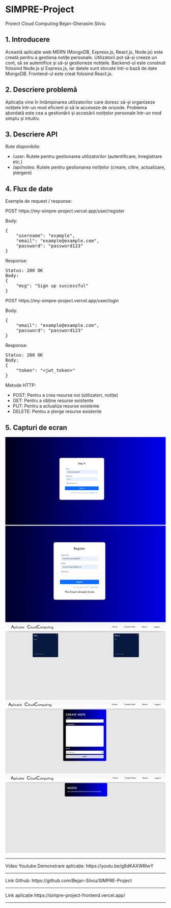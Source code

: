 <h1>SIMPRE-Project</h1>
<p>Proiect Cloud Computing Bejan-Gherasim Silviu</p>
<h2>1. Introducere</h2>

<p>Această aplicație web MERN (MongoDB, Express.js, React.js, Node.js) este creată pentru a gestiona notițe personale. Utilizatorii pot să-și creeze un cont, să se autentifice și să-și gestioneze notițele. Backend-ul este construit folosind Node.js și Express.js, iar datele sunt stocate într-o bază de date MongoDB. Frontend-ul este creat folosind React.js.</p>

<h2>2. Descriere problemă</h2>

<p>Aplicația vine în întâmpinarea utilizatorilor care doresc să-și organizeze notițele într-un mod eficient și să le acceseze de oriunde. Problema abordată este cea a gestionării și accesării notițelor personale într-un mod simplu și intuitiv.</p>

<h2>3. Descriere API</h2>

<p>Rute disponibile:</p>
<ul>
    <li>/user: Rutele pentru gestionarea utilizatorilor (autentificare, înregistrare etc.)</li>
    <li>/api/notes: Rutele pentru gestionarea notițelor (creare, citire, actualizare, ștergere)</li>
</ul>

<h2>4. Flux de date</h2>

<p>Exemple de request / response:</p>

<p>POST https://my-simpre-project.vercel.app/user/register</p>

<p>Body:</p>
<pre>
{
    "username": "example",
    "email": "example@example.com",
    "password": "password123"
}
</pre>

<p>Response:</p>
<pre>
Status: 200 OK
Body:
{
    "msg": "Sign up successful"
}
</pre>

<p>POST https://my-simpre-project.vercel.app/user/login</p>

<p>Body:</p>
<pre>
{
    "email": "example@example.com",
    "password": "password123"
}
</pre>

<p>Response:</p>
<pre>
Status: 200 OK
Body:
{
    "token": "&lt;jwt_token&gt;"
}
</pre>

<p>Metode HTTP:</p>
<ul>
    <li>POST: Pentru a crea resurse noi (utilizatori, notițe)</li>
    <li>GET: Pentru a obține resurse existente</li>
    <li>PUT: Pentru a actualiza resurse existente</li>
    <li>DELETE: Pentru a șterge resurse existente</li>
</ul>


<h2>5. Capturi de ecran</h2>
<img src="https://raw.githubusercontent.com/Bejan-Silviu/SIMPRE-Project/main/images/1.png" alt="Image 1">
<img src="https://raw.githubusercontent.com/Bejan-Silviu/SIMPRE-Project/main/images/2.png" alt="Image 2">
<img src="https://raw.githubusercontent.com/Bejan-Silviu/SIMPRE-Project/main/images/3.png" alt="Image 3">
<img src="https://raw.githubusercontent.com/Bejan-Silviu/SIMPRE-Project/main/images/4.png" alt="Image 4">
<img src="https://raw.githubusercontent.com/Bejan-Silviu/SIMPRE-Project/main/images/5.png" alt="Image 5">

<hr/>
Video Youtube Demonstrare aplicație:
https://youtu.be/g8dKAXWRlwY
<hr/>
Link Github:
https://github.com/Bejan-Silviu/SIMPRE-Project
<hr/>
Link aplicație
https://simpre-project-frontend.vercel.app/
<hr/>
</html>
